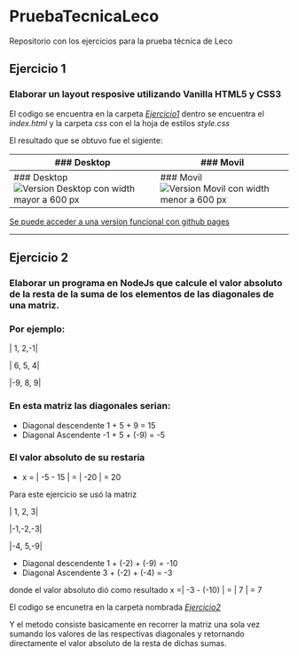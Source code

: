 # PruebaTecnicaLeco
Repositorio con los ejercicios para la prueba técnica de Leco

## Ejercicio 1
### Elaborar un layout resposive utilizando Vanilla HTML5 y CSS3

El codigo se encuentra en la carpeta [_Ejercicio1_](https://github.com/skintigth/PruebaTecnicaLeco/tree/master/Ejercicio1) dentro se encuentra el _index.html_ y la carpeta _css_ con el la hoja de estilos _style.css_

El resultado que se obtuvo fue el sigiente:

| ### Desktop                                                                                                                                   | ### Movil                                                                                                                               |
| --------------------------------------------------------------------------------------------------------------------------------------------- | --------------------------------------------------------------------------------------------------------------------------------------- |
| ### Desktop ![Version Desktop con width mayor a 600 px](https://github.com/skintigth/PruebaTecnicaLeco/blob/master/docs/previews/desktop.png) | ### Movil ![Version Movil con width menor a 600 px](https://github.com/skintigth/PruebaTecnicaLeco/blob/master/docs/previews/movil.png) |

[Se puede acceder a una version funcional con github pages](https://skintigth.github.io/PruebaTecnicaLeco/)

___

## Ejercicio 2
### Elaborar un programa en NodeJs que calcule el valor absoluto de la resta de la suma de los elementos de las diagonales de una matriz.

### Por ejemplo:

| 1, 2,-1|

| 6, 5, 4|

|-9, 8, 9|

### En esta matriz las diagonales serian:
* Diagonal descendente 1 + 5 + 9 = 15
* Diagonal Ascendente -1 + 5 + (-9) = -5

### El valor absoluto de su restaria
* x = | -5 - 15 | = | -20 | = 20

Para este ejercicio se usó la matriz

| 1, 2, 3|

|-1,-2,-3|

|-4, 5,-9|

* Diagonal descendente 1 + (-2) + (-9) = -10
* Diagonal Ascendente 3 + (-2) + (-4) = -3

donde el valor absoluto dió como resultado x =| -3 - (-10) | = | 7 | = 7

El codigo se encunetra en la carpeta nombrada [_Ejercicio2_](https://github.com/skintigth/PruebaTecnicaLeco/tree/master/Ejercicio2)

Y el metodo consiste basicamente en recorrer la matriz una sola vez sumando los valores de las respectivas diagonales y retornando directamente el valor absoluto de la resta de dichas sumas.



